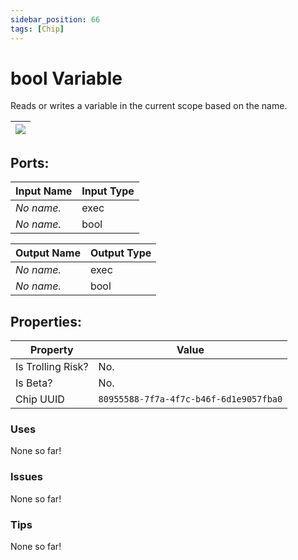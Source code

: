 ```yaml
---
sidebar_position: 66
tags: [Chip]
---
```


# bool Variable


Reads or writes a variable in the current scope based on the name.

| ![](https://images-ext-2.discordapp.net/external/MPmIaQzlEPmgGWlgi-WxBBXt0Bjv_zWPkg1y1f_sy3s/https/www.recroomcircuits.com/image/circuit/absolute-value?width=206&height=108) |
|-----|

## Ports:

| Input Name | Input Type |
|-----------|-----------|
| *No name.* | exec |
| *No name.* | bool |

| Output Name | Output Type |
|-----------|-----------|
| *No name.* | exec |
| *No name.* | bool |

## Properties:

| Property  | Value |
|-------------------|-----------|
| Is Trolling Risk? | No. |
| Is Beta? | No. |
| Chip UUID | `80955588-7f7a-4f7c-b46f-6d1e9057fba0` |

### Uses
None so far!

### Issues
None so far!

### Tips
None so far!
